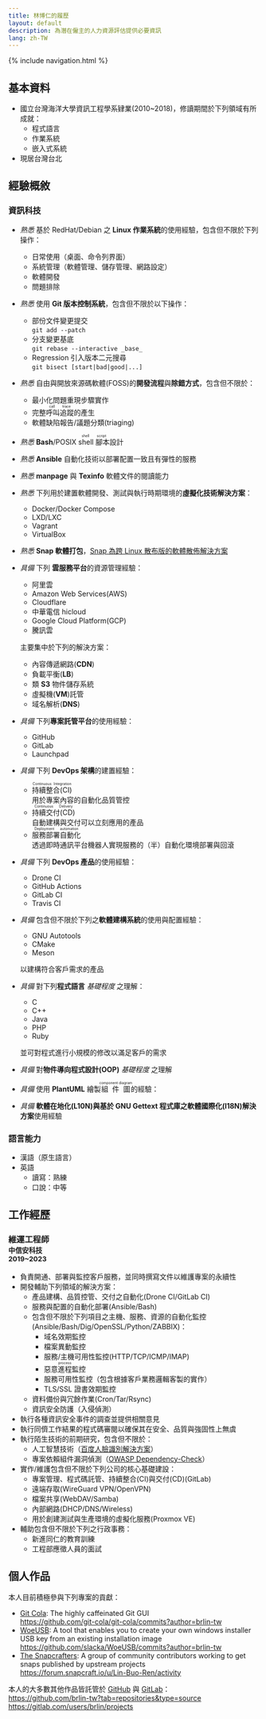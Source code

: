 ```yaml
---
title: 林博仁的履歷
layout: default
description: 為潛在僱主的人力資源評估提供必要資訊
lang: zh-TW
---
```


{% include navigation.html %}

## 基本資料

* 國立台灣海洋大學資訊工程學系肄業(2010~2018)，修讀期間於下列領域有所成就：
    + 程式語言
    + 作業系統
    + 嵌入式系統
* 現居台灣台北

## 經驗概敘

### 資訊科技

* _熟悉_ 基於 RedHat/Debian 之 **Linux 作業系統**的使用經驗，包含但不限於下列操作：
    + 日常使用（桌面、命令列界面）
    + 系統管理（軟體管理、儲存管理、網路設定）
    + 軟體開發
    + 問題排除
* _熟悉_ 使用 **Git 版本控制系統**，包含但不限於以下操作：
    + 部份文件變更提交  
      `git add --patch`
    + 分支變更基底  
      `git rebase --interactive _base_`
    + Regression 引入版本二元搜尋  
      `git bisect [start|bad|good|...]`
* _熟悉_ 自由與開放來源碼軟體(FOSS)的**開發流程**與**除錯方式**，包含但不限於：
    + 最小化問題重現步驟實作
    + 完整<ruby>呼叫追蹤<rp>(</rp><rt>call trace</rt></ruby>的產生
    + 軟體缺陷報告/議題分類(triaging)
* _熟悉_ **Bash**/POSIX <ruby>shell 腳本<rp>(</rp><rt>shell script</rt><rp>)</rp></ruby>設計
* _熟悉_ **Ansible** 自動化技術以部署配置一致且有彈性的服務
* _熟悉_ **manpage** 與 **Texinfo** 軟體文件的閱讀能力
* _熟悉_ 下列用於建置軟體開發、測試與執行時期環境的**虛擬化技術解決方案**：
    + Docker/Docker Compose
    + LXD/LXC
    + Vagrant
    + VirtualBox
* _熟悉_ **Snap 軟體打包**，[Snap 為跨 Linux 散布版的軟體散佈解決方案](https://snapcraft.io)
* _具備_ 下列 **雲服務平台**的資源管理經驗：

    + 阿里雲
    + Amazon Web Services(AWS)
    + Cloudflare
    + 中華電信 hicloud
    + Google Cloud Platform(GCP)
    + 騰訊雲

  主要集中於下列的解決方案：

    + 內容傳遞網路(**CDN**)
    + 負載平衡(**LB**)
    + 類 **S3** 物件儲存系統
    + 虛擬機(**VM**)託管
    + 域名解析(**DNS**)

* _具備_ 下列**專案託管平台**的使用經驗：
    + GitHub
    + GitLab
    + Launchpad
* _具備_ 下列 **DevOps 架構**的建置經驗：
    + <ruby>持續整合(CI)<rp>(</rp><rt>Continuous Integration</rt><rp>)</rp></ruby>  
      用於專案內容的自動化品質管控
    + <ruby>持續交付(CD)<rp>(</rp><rt>Continuous Delivery</rt><rp>)</rp></ruby>  
      自動建構與交付可以立刻應用的產品
    + <ruby>服務部署自動化<rp>(</rp><rt>Deployment automation</rt><rp>)</rp></ruby>  
      透過即時通訊平台機器人實現服務的（半）自動化環境部署與回滾
* _具備_ 下列 **DevOps 產品**的使用經驗：
    + Drone CI
    + GitHub Actions
    + GitLab CI
    + Travis CI
* _具備_ 包含但不限於下列之**軟體建構系統**的使用與配置經驗：

    + GNU Autotools
    + CMake
    + Meson

  以建構符合客戶需求的產品
* _具備_ 對下列**程式語言** _基礎程度_ 之理解：

    + C
    + C++
    + Java
    + PHP
    + Ruby

  並可對程式進行小規模的修改以滿足客戶的需求
* _具備_ 對**物件導向程式設計(OOP)** _基礎程度_ 之理解
* _具備_ 使用 **PlantUML** 繪製<ruby>組件圖<rp>(</rp><rt>component diagram</rt><rp>)</rp></ruby>的經驗：
* _具備_ **軟體在地化(L10N)**與基於 GNU Gettext 程式庫之**軟體國際化(I18N)解決方案**使用經驗

### 語言能力

* 漢語（原生語言）
* 英語
    + 讀寫：熟練
    + 口說：中等

## 工作經歷

### 維運工程師<br><small>中信安科技<br>2019~2023</small>

* 負責開通、部署與監控客戶服務，並同時撰寫文件以維護專案的永續性
* 開發輔助下列領域的解決方案：
    + 產品建構、品質控管、交付之自動化(Drone CI/GitLab CI)
    + 服務與配置的自動化部署(Ansible/Bash)
    + 包含但不限於下列項目之主機、服務、資源的自動化監控(Ansible/Bash/Dig/OpenSSL/Python/ZABBIX)：
        - 域名效期監控
        - 檔案異動監控
        - 服務/主機可用性監控(HTTP/TCP/ICMP/IMAP)
        - 惡意<ruby>進程<rp>(</rp><rt>process</rt><rp>)</rp></ruby>監控
        - 服務可用性監控（包含根據客戶業務邏輯客製的實作）
        - TLS/SSL 證書效期監控
    + 資料備份與冗餘作業(Cron/Tar/Rsync)
    + 資訊安全防護（入侵偵測）
* 執行各種資訊安全事件的調查並提供相關意見
* 執行同儕工作結果的程式碼審閱以確保其在安全、品質與強固性上無虞
* 執行陌生技術的前期研究，包含但不限於：
    + 人工智慧技術（[百度人臉識別解決方案](https://cloud.baidu.com/doc/FACE/index.html)）
    + 專案依賴組件漏洞偵測（[OWASP Dependency-Check](https://owasp.org/www-project-dependency-check/)）
* 實作/維護包含但不限於下列公司的核心基礎建設：
    + 專案管理、程式碼託管、持續整合(CI)與交付(CD)(GitLab)
    + 遠端存取(WireGuard VPN/OpenVPN)
    + 檔案共享(WebDAV/Samba)
    + 內部網路(DHCP/DNS/Wireless)
    + 用於創建測試與生產環境的虛擬化服務(Proxmox VE)
* 輔助包含但不限於下列之行政事務：
    + 新進同仁的教育訓練
    + 工程部應徵人員的面試

## 個人作品

本人目前積極參與下列專案的貢獻：

* [Git Cola](http://git-cola.github.io): The highly caffeinated Git GUI  
  <https://github.com/git-cola/git-cola/commits?author=brlin-tw>
* [WoeUSB](https://github.com/slacka/WoeUSB): A tool that enables you to create your own windows installer USB key from an existing installation image  
  <https://github.com/slacka/WoeUSB/commits?author=brlin-tw>
* [The Snapcrafters](https://forum.snapcraft.io/t/join-snapcrafters/1325): A group of community contributors working to get snaps published by upstream projects  
  <https://forum.snapcraft.io/u/Lin-Buo-Ren/activity>

本人的大多數其他作品皆託管於 [GitHub](http://github.com) 與 [GitLab](https://gitlab.com)：  
<https://github.com/brlin-tw?tab=repositories&type=source>  
<https://gitlab.com/users/brlin/projects>

<!--
## 未來期望

本人希望未來能夠在下列領域中習得更多技能：

* DevOps(including but not limited to CI/CD and any kind of automation technologies)
* Embedded system development
* Linux kernel development(including but not limited to, driver development)

以及任何基於自由軟體的技術。
-->
